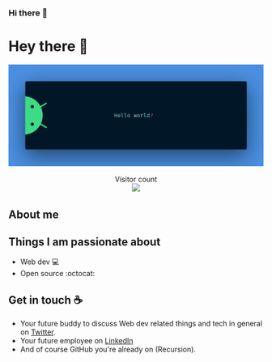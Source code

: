 ### Hi there 👋

# Hey there :wave:

<img src="https://raw.githubusercontent.com/pritesh2745/pritesh2745/master/banner.png" alt="Hello world">

<p align="center"> 
  Visitor count<br>
  <img src="https://profile-counter.glitch.me/pritesh2745/count.svg" />
</p>

## About me



 


## Things I am passionate about

- Web dev :computer:
- Open source :octocat:

## Get in touch :coffee:

- Your future buddy to discuss Web dev related things and tech in general on [Twitter](https://twitter.com/pritesh__vandra).
- Your future employee on [LinkedIn](https://www.linkedin.com/in/pritesh-vandra-541107206/)
- And of course GitHub you're already on (Recursion).


